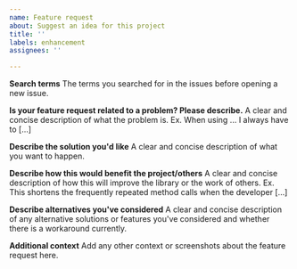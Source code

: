 ```yaml
---
name: Feature request
about: Suggest an idea for this project
title: ''
labels: enhancement
assignees: ''

---
```


<!---
If your suggestion involves substantial changes/breaking changes/otherwise a lot of work, consider opening a discussion first.
-->

**Search terms**
The terms you searched for in the issues before opening a new issue.

**Is your feature request related to a problem? Please describe.**
A clear and concise description of what the problem is. Ex. When using ... I always have to [...]

**Describe the solution you'd like**
A clear and concise description of what you want to happen.

**Describe how this would benefit the project/others**
A clear and concise description of how this will improve the library or the work of others.
Ex. This shortens the frequently repeated method calls when the developer [...]

**Describe alternatives you've considered**
A clear and concise description of any alternative solutions or features you've considered and whether there is a workaround currently.

**Additional context**
Add any other context or screenshots about the feature request here.
